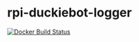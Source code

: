 # rpi-duckiebot-logger

[![Docker Build Status](https://img.shields.io/docker/build/duckietown/rpi-duckiebot-logger.svg)](https://hub.docker.com/r/duckietown/rpi-duckiebot-logger/builds/)
